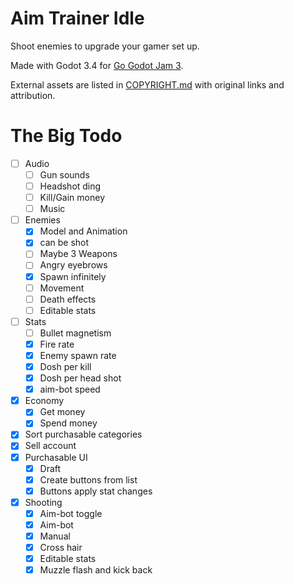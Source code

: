 # Aim Trainer Idle

Shoot enemies to upgrade your gamer set up.

Made with Godot 3.4 for [Go Godot Jam 3](https://itch.io/jam/go-godot-jam-3).

External assets are listed in [COPYRIGHT.md](COPYRIGHT.md "Copyright list") with
original links and attribution.

# The Big Todo

- [ ] Audio
	- [ ] Gun sounds
	- [ ] Headshot ding
	- [ ] Kill/Gain money
	- [ ] Music
- [ ] Enemies
	- [x] Model and Animation
	- [x] can be shot
	- [ ] Maybe 3 Weapons
	- [ ] Angry eyebrows
	- [x] Spawn infinitely
	- [ ] Movement
	- [ ] Death effects
	- [ ] Editable stats
- [ ] Stats
	- [ ] Bullet magnetism
	- [x] Fire rate
	- [x] Enemy spawn rate
	- [x] Dosh per kill
	- [x] Dosh per head shot
	- [x] aim-bot speed
- [x] Economy
	- [x] Get money
	- [x] Spend money
- [x] Sort purchasable categories
- [x] Sell account
- [x] Purchasable UI
	- [x] Draft
	- [x] Create buttons from list
	- [x] Buttons apply stat changes
- [x] Shooting
	- [x] Aim-bot toggle
	- [x] Aim-bot
	- [x] Manual
	- [x] Cross hair
	- [x] Editable stats
	- [x] Muzzle flash and kick back

